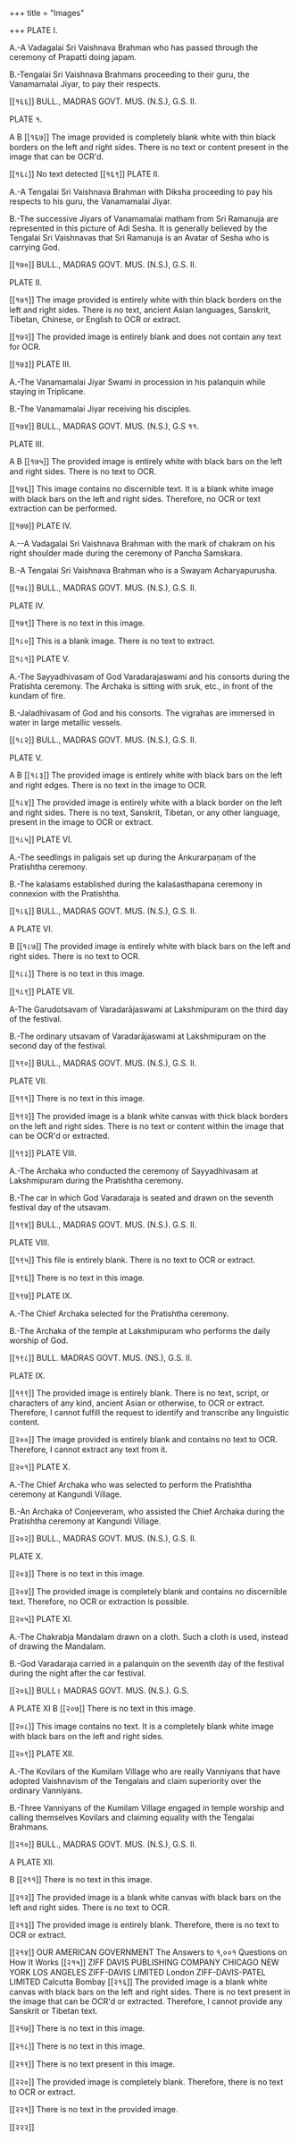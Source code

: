 +++
title = "Images"

+++
PLATE Ι.

A.-A Vadagalai Sri Vaishnava Brahman who has passed through the ceremony of Prapatti doing japam.

B.-Tengalai Sri Vaishnava Brahmans proceeding to their guru, the Vanamamalai Jiyar, to pay their respects.

[[१६६]]
BULL., MADRAS GOVT. MUS. (N.S.), G.S. II.

PLATE १.

A
B
[[१६७]]
The image provided is completely blank white with thin black borders on the left and right sides. There is no text or content present in the image that can be OCR'd.

[[१६८]]
No text detected [[१६९]]
PLATE II.

A.-A Tengalai Sri Vaishnava Brahman with Diksha proceeding to pay his respects to his guru, the Vanamamalai Jiyar.

B.-The successive Jiyars of Vanamamalai matham from Sri Ramanuja are represented in this picture of Adi Sesha. It is generally believed by the Tengalai Sri Vaishnavas that Sri Ramanuja is an Avatar of Sesha who is carrying God.

[[१७०]]
BULL., MADRAS GOVT. MUS. (N.S.), G.S. II.

PLATE II.

[[१७१]]
The image provided is entirely white with thin black borders on the left and right sides. There is no text, ancient Asian languages, Sanskrit, Tibetan, Chinese, or English to OCR or extract.

[[१७२]]
The provided image is entirely blank and does not contain any text for OCR.

[[१७३]]
PLATE III.

A.-The Vanamamalai Jiyar Swami in procession in his palanquin while staying in Triplicane.

B.-The Vanamamalai Jiyar receiving his disciples.

[[१७४]]
BULL., MADRAS GOVT. MUS. (N.S.), G.S ११.

PLATE III.

A
B
[[१७५]]
The provided image is entirely white with black bars on the left and right sides. There is no text to OCR.

[[१७६]]
This image contains no discernible text. It is a blank white image with black bars on the left and right sides. Therefore, no OCR or text extraction can be performed.

[[१७७]]
PLATE IV.

A.--A Vadagalai Sri Vaishnava Brahman with the mark of chakram on his right shoulder made during the ceremony of Pancha Samskara.

B.-A Tengalai Sri Vaishnava Brahman who is a Swayam Acharyapurusha.

[[१७८]]
BULL., MADRAS GOVT. MUS. (N.S.), G.S. II.

PLATE IV.

[[१७९]]
There is no text in this image.

[[१८०]]
This is a blank image. There is no text to extract.

[[१८१]]
PLATE V.

A.-The Sayyadhivasam of God Varadarajaswami and his consorts during the Pratishta ceremony. The Archaka is sitting with sruk, etc., in front of the kundam of fire.

B.-Jaladhivasam of God and his consorts. The vigrahas are immersed in water in large metallic vessels.

[[१८२]]
BULL., MADRAS GOVT. MUS. (N.S.), G.S. II.

PLATE V.

A
B
[[१८३]]
The provided image is entirely white with black bars on the left and right edges. There is no text in the image to OCR.

[[१८४]]
The provided image is entirely white with a black border on the left and right sides. There is no text, Sanskrit, Tibetan, or any other language, present in the image to OCR or extract.

[[१८५]]
PLATE VI.

A.-The seedlings in paligais set up during the Ankurarpaṇam of the Pratishtha ceremony.

B.-The kalaśams established during the kalaśasthapana ceremony in connexion with the Pratishtha.

[[१८६]]
BULL., MADRAS GOVT. MUS. (N.S.), G.S. II.

A
PLATE VI.

B
[[१८७]]
The provided image is entirely white with black bars on the left and right sides. There is no text to OCR.

[[१८८]]
There is no text in this image.

[[१८९]]
PLATE VII.

A-The Garudotsavam of Varadarājaswami at Lakshmipuram on the third day of the festival.

B.-The ordinary utsavam of Varadarājaswami at Lakshmipuram on the second day of the festival.

[[१९०]]
BULL., MADRAS GOVT. MUS. (N.S.), G.S. II.

PLATE VII.

[[१९१]]
There is no text in this image.

[[१९२]]
The provided image is a blank white canvas with thick black borders on the left and right sides. There is no text or content within the image that can be OCR'd or extracted.

[[१९३]]
PLATE VIII.

A.-The Archaka who conducted the ceremony of Sayyadhivasam at Lakshmipuram during the Pratishtha ceremony.

B.-The car in which God Varadaraja is seated and drawn on the seventh festival day of the utsavam.

[[१९४]]
BULL., MADRAS GOVT. MUS. (N.S.). G.S. II.

PLATE VIII.

[[१९५]]
This file is entirely blank. There is no text to OCR or extract.

[[१९६]]
There is no text in this image.

[[१९७]]
PLATE IX.

A.-The Chief Archaka selected for the Pratishtha ceremony.

B.-The Archaka of the temple at Lakshmipuram who performs the daily worship of God.

[[१९८]]
BULL. MADRAS GOVT. MUS. (NS.), G.S. II.

PLATE IX.

[[१९९]]
The provided image is entirely blank. There is no text, script, or characters of any kind, ancient Asian or otherwise, to OCR or extract. Therefore, I cannot fulfill the request to identify and transcribe any linguistic content.

[[२००]]
The image provided is entirely blank and contains no text to OCR. Therefore, I cannot extract any text from it.

[[२०१]]
PLATE X.

A.-The Chief Archaka who was selected to perform the Pratishtha ceremony at Kangundi Village.

B.-An Archaka of Conjeeveram, who assisted the Chief Archaka during the Pratishtha ceremony at Kangundi Village.

[[२०२]]
BULL., MADRAS GOVT. MUS. (N.S.), G.S. II.

PLATE X.

[[२०३]]
There is no text in this image.

[[२०४]]
The provided image is completely blank and contains no discernible text. Therefore, no OCR or extraction is possible.

[[२०५]]
PLATE ΧΙ.

A.-The Chakrabja Mandalam drawn on a cloth. Such a cloth is used, instead of drawing the Mandalam.

B.-God Varadaraja carried in a palanquin on the seventh day of the festival during the night after the car festival.

[[२०६]]
BULL॥ MADRAS GOVT. MUS. (N.S.). G.S.

A
PLATE XI B
[[२०७]]
There is no text in this image.

[[२०८]]
This image contains no text. It is a completely blank white image with black bars on the left and right sides.

[[२०९]]
PLATE ΧΙΙ.

A.-The Kovilars of the Kumilam Village who are really Vanniyans that have adopted Vaishnavism of the Tengalais and claim superiority over the ordinary Vanniyans.

B.-Three Vanniyans of the Kumilam Village engaged in temple worship and calling themselves Kovilars and claiming equality with the Tengalai Brahmans.

[[२१०]]
BULL., MADRAS GOVT. MUS. (N.S.), G.S. II.

A
PLATE XII.

B
[[२११]]
There is no text in this image.

[[२१२]]
The provided image is a blank white canvas with black bars on the left and right sides. There is no text to OCR.

[[२१३]]
The provided image is entirely blank. Therefore, there is no text to OCR or extract.

[[२१४]]
OUR AMERICAN GOVERNMENT The Answers to १,००१ Questions on How It Works [[२१५]]
ZIFF DAVIS PUBLISHING COMPANY CHICAGO NEW YORK LOS ANGELES ZIFF-DAVIS LIMITED London ZIFF-DAVIS-PATEL LIMITED Calcutta Bombay [[२१६]]
The provided image is a blank white canvas with black bars on the left and right sides. There is no text present in the image that can be OCR'd or extracted. Therefore, I cannot provide any Sanskrit or Tibetan text.

[[२१७]]
There is no text in this image.

[[२१८]]
There is no text in this image.

[[२१९]]
There is no text present in this image.

[[२२०]]
The provided image is completely blank. Therefore, there is no text to OCR or extract.

[[२२१]]
There is no text in the provided image.

[[२२२]]